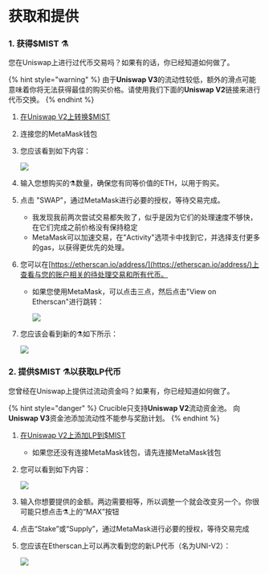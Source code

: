 # 获取和提供

### 1. 获得$MIST ⚗️

您在Uniswap上进行过代币交易吗？如果有的话，你已经知道如何做了。

{% hint style="warning" %}
由于**Uniswap V3**的流动性较低，额外的滑点可能意味着你将无法获得最佳的购买价格。请使用我们下面的**Uniswap V2**链接来进行代币交换。
{% endhint %}

1. [在Uniswap V2上转换$MIST](https://app.uniswap.org/#/swap?outputCurrency=0x88acdd2a6425c3faae4bc9650fd7e27e0bebb7ab&use=V2)
2. 连接您的MetaMask钱包
3. 您应该看到如下内容：

    ![](https://i.imgur.com/5rzgvpf.png)

4. 输入您想购买的⚗️数量，确保您有同等价值的ETH，以用于购买。
5. 点击 "SWAP"，通过MetaMask进行必要的授权，等待交易完成。
   * 我发现我前两次尝试交易都失败了，似乎是因为它们的处理速度不够快，在它们完成之前价格没有保持稳定
   * MetaMask可以加速交易，在"Activity"选项卡中找到它，并选择支付更多的gas，以获得更优先的处理。
6. 您可以在[https://etherscan.io/address/](https://etherscan.io/address/)上查看与您的账户相关的待处理交易和所有代币。
   * 如果您使用MetaMask，可以点击三点，然后点击"View on Etherscan"进行跳转：

     ![](https://i.imgur.com/jdzodQP.png)
7. 您应该会看到新的⚗️如下所示：

    ![](https://i.imgur.com/bF9wsrg.png)

### 2. 提供$MIST ⚗️以获取LP代币

您曾经在Uniswap上提供过流动资金吗？如果有，你已经知道如何做了。

{% hint style="danger" %}
Crucible只支持**Uniswap V2**流动资金池。 向**Uniswap V3**资金池添加流动性不能参与奖励计划。
{% endhint %}

1. [在Uniswap V2上添加LP到$MIST](https://app.uniswap.org/#/add/v2/0x88acdd2a6425c3faae4bc9650fd7e27e0bebb7ab/ETH)
   * 如果您还没有连接MetaMask钱包，请先连接MetaMask钱包
2. 您可以看到如下内容：

    ![](https://i.imgur.com/7paIEyF.png)

3. 输入你想要提供的金额。两边需要相等，所以调整一个就会改变另一个。你很可能只想点击⚗️上的“MAX”按钮
4. 点击“Stake”或“Supply”，通过MetaMask进行必要的授权，等待交易完成
5. 您应该在Etherscan上可以再次看到您的新LP代币（名为UNI-V2）：

    ![](https://i.imgur.com/6hAoHGw.png)

## 


